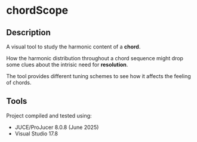 # chordScope

## Description
A visual tool to study the harmonic content of a **chord**.

How the harmonic distribution throughout a chord sequence might drop some clues about the intrisic need for **resolution**. 

The tool provides different tuning schemes to see how it affects the feeling of chords.


## Tools
Project compiled and tested using:
- JUCE/ProJucer 8.0.8 (June 2025)
- Visual Studio 17.8
